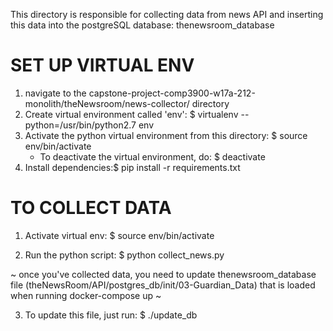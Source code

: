 This directory is responsible for collecting data from news API 
and inserting this data into the postgreSQL database: thenewsroom_database

# SET UP VIRTUAL ENV #

1. navigate to the capstone-project-comp3900-w17a-212-monolith/theNewsroom/news-collector/ directory
2. Create virtual environment called 'env': $ virtualenv --python=/usr/bin/python2.7 env
3. Activate the python virtual environment from this directory: $ source env/bin/activate
	- To deactivate the virtual environment, do: $ deactivate
4. Install dependencies:$ pip install -r requirements.txt

# TO COLLECT DATA #

1. Activate virtual env: $ source env/bin/activate

2. Run the python script: $ python collect_news.py

~ once you've collected data, you need to update thenewsroom_database file (theNewsRoom/API/postgres_db/init/03-Guardian_Data) that is loaded when running docker-compose up ~

3. To update this file, just run: $ ./update_db



